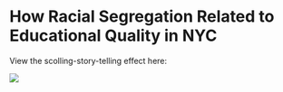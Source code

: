 # How Racial Segregation Related to Educational Quality in NYC

View the scolling-story-telling effect here:

![](https://github.com/ChengweiWang3210/scrollytelling_gis/blob/master/show.gif)
